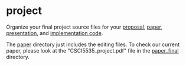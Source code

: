 # project

Organize your final project source files for your [proposal](proposal/),
[paper](paper/), [presentation](presentation/), and [implementation code](src/).

The [paper](paper/) directory just includes the editing files.
To check our current paper, please look at the "CSCI5535_project.pdf" file in the [paper_final](paper_final/) directory.